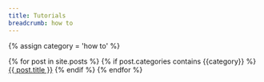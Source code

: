 ```yaml
---
title: Tutorials
breadcrumb: how to
---
```


{% assign category = 'how to' %}

{% for post in site.posts %}
	{% if post.categories contains {{category}}  %}
		<a href="{{ site.baseurl }}{{ post.url }}">{{ post.title }}</a>
	{% endif %}
{% endfor %}
